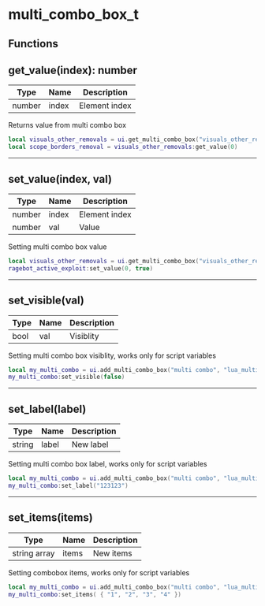 # multi_combo_box_t

## Functions

## **get_value(index)**: number
Type | Name | Description
------------ | ------------- | ------------
number | index | Element index

Returns value from multi combo box
```lua
local visuals_other_removals = ui.get_multi_combo_box("visuals_other_removals")
local scope_borders_removal = visuals_other_removals:get_value(0)
```
---

## **set_value(index, val)**
Type | Name | Description
------------ | ------------- | ------------
number | index | Element index
number | val | Value

Setting multi combo box value
```lua
local visuals_other_removals = ui.get_multi_combo_box("visuals_other_removals")
ragebot_active_exploit:set_value(0, true)
```
---

## **set_visible(val)**
Type | Name | Description
------------ | ------------- | ------------
bool | val | Visiblity

Setting multi combo box visiblity, works only for script variables
```lua
local my_multi_combo = ui.add_multi_combo_box("multi combo", "lua_multi_combo", { "item1", "item2", "item3" }, { false, false, false })
my_multi_combo:set_visible(false)
```
---

## **set_label(label)**
Type | Name | Description
------------ | ------------- | ------------
string | label | New label

Setting multi combo box label, works only for script variables
```lua
local my_multi_combo = ui.add_multi_combo_box("multi combo", "lua_multi_combo", { "item1", "item2", "item3" }, { false, false, false })
my_multi_combo:set_label("123123")
```
---

## **set_items(items)**
Type | Name | Description
------------ | ------------- | ------------
string array | items | New items

Setting combobox items, works only for script variables
```lua
local my_multi_combo = ui.add_multi_combo_box("multi combo", "lua_multi_combo", { "item1", "item2", "item3" }, { false, false, false })
my_multi_combo:set_items( { "1", "2", "3", "4" })
```